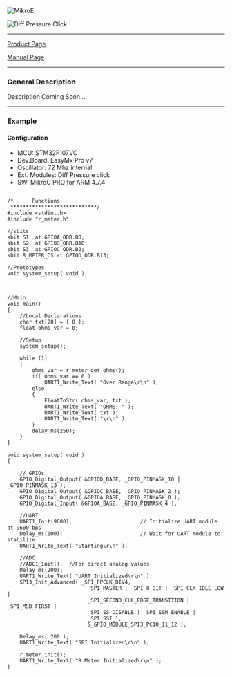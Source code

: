 ![MikroE](http://www.mikroe.com/img/designs/beta/logo_small.png)

![Diff Pressure Click](http://cdn.mikroe.com/img/click/r-meter-click/r-meter.png)

---
[Product Page](http://www.mikroe.com/click/r-meter/)

[Manual Page](http://docs.mikroe.com/R_Meter_click)

---

### General Description

Description Coming Soon...


---

### Example

#### Configuration
* MCU:             STM32F107VC
* Dev.Board:       EasyMx Pro v7
* Oscillator:      72 Mhz internal
* Ext. Modules:    Diff Pressure click
* SW:              MikroC PRO for ARM 4.7.4

```

/*      Functions
 ****************************/
#include <stdint.h>
#include "r_meter.h"

//sbits
sbit S1  at GPIOA_ODR.B0;
sbit S2  at GPIOD_ODR.B10;
sbit S3  at GPIOC_ODR.B2;
sbit R_METER_CS at GPIOD_ODR.B13;

//Prototypes
void system_setup( void );


    
//Main
void main()
{
    //Local Declarations
    char txt[20] = { 0 };
    float ohms_var = 0;
    
    //Setup
    system_setup();

    while (1)
    {
        ohms_var = r_meter_get_ohms();
        if( ohms_var == 0 )
            UART1_Write_Text( "Over Range\r\n" );
        else
        {
            FloatToStr( ohms_var, txt );
            UART1_Write_Text( "OHMS: " );
            UART1_Write_Text( txt );
            UART1_Write_Text( "\r\n" );
        }
        delay_ms(250);
    }
}

void system_setup( void )
{
    
    // GPIOs
    GPIO_Digital_Output( &GPIOD_BASE, _GPIO_PINMASK_10 | _GPIO_PINMASK_13 );
    GPIO_Digital_Output( &GPIOC_BASE, _GPIO_PINMASK_2 );
    GPIO_Digital_Output( &GPIOA_BASE, _GPIO_PINMASK_0 );
    GPIO_Digital_Input( &GPIOA_BASE, _GPIO_PINMASK_4 );

    //UART
    UART1_Init(9600);                      // Initialize UART module at 9600 bps
    Delay_ms(100);                         // Wait for UART module to stabilize
    UART1_Write_Text( "Starting\r\n" );
    
    //ADC
    //ADC1_Init();  //For direct analog values
    Delay_ms(200);
    UART1_Write_Text( "UART Initialized\r\n" );
    SPI3_Init_Advanced( _SPI_FPCLK_DIV4,
                          _SPI_MASTER | _SPI_8_BIT | _SPI_CLK_IDLE_LOW |
                          _SPI_SECOND_CLK_EDGE_TRANSITION | _SPI_MSB_FIRST |
                          _SPI_SS_DISABLE | _SPI_SSM_ENABLE |
                          _SPI_SSI_1,
                          &_GPIO_MODULE_SPI3_PC10_11_12 );

    Delay_ms( 200 );
    UART1_Write_Text( "SPI Initialized\r\n" );

    r_meter_init();
    UART1_Write_Text( "R Meter Initialized\r\n" );
}
```


